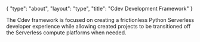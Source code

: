 {
    "type": "about",
    "layout": "type",
    "title": "Cdev Development Framework"
}


The Cdev framework is focused on creating a frictionless Python Serverless developer experience while allowing created projects to be transitioned off the Serverless compute platforms when needed. 
